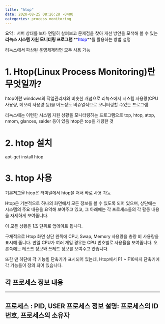 ```yaml
---
title: "htop"
date: 2020-08-25 08:26:28 -0400
categories: process monitoring
---
```


요약 : 서버 상태를 보다 면밀히 살펴보고 문제점을 찾아 개선 방안을 모색해 볼 수 있는 **리눅스 시스템 자원 모니터링 프로그램** 
**<font color = 'blue'>htop</font>**를 활용하는 방법 설명

리눅스에서 파상된 운영체제라면 모두 사용 가능

# 1. Htop(Linux Process Monitoring)란 무엇일까?
htop이란 windows의 작업관리자와 비슷한 개념으로 리눅스에서 시스템 사용량(CPU 사용량, 메모리 사용량 등)을 어느정도 비쥬얼적으로 모니터링할 수있는 프로그램

리눅스에는 이런한 시스템 자원 상황을 모니터링하는 프로그램으로 top, htop, atop, nmom, glances, saider 등이 있음
htop은 top을 개량한 것

# 2. htop 설치
apt-get install htop

# 3. htop 사용
기본저그올 htop은 터미널에서 htop을 쳐서 바로 사용 가능

Htop은 기본적으로 하나의 화면에서 모든 정보를 볼 수 있도록 되어 있으며, 상단에는 시스템의 주요 내용을 요약해 보여주고 있고, 
그 아래에는 각 프로세스들의 각 활동 내용을 자세하게 보여줍니다.

이 모든 상황은 1초 단위로 업데이트 됩니다.

구체적으로 Htop 화면 상단 왼쪽에 CPU, Swap, Memory 사용량을 총량 비 사용량을 표시해 줍니다. 
만일 CPU가 여러 개일 경우는 CPU 번호별로 사용율을 보여줍니다. 오른쪽에는 테스크 정보와 쓰레드 정보를 보여주고 있습니다.

또한 맨 하단에 각 기능별 단축키가 표시되어 있는데, Htop에서 F1 ~ F10까지 단축키에 각 기능들이 정의 되어 있습니다.


## 각 프로세스 정보 내용
---
프로세스 : PID, USER
프로세스 정보 설명: 프로세스의 ID 번호, 프로세스의 소유자
---













